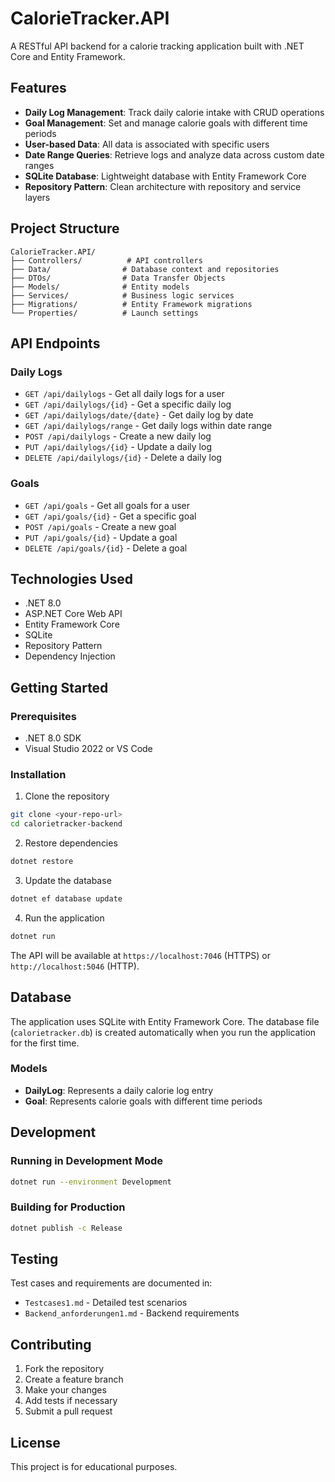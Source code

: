 # CalorieTracker.API

A RESTful API backend for a calorie tracking application built with .NET Core and Entity Framework.

## Features

- **Daily Log Management**: Track daily calorie intake with CRUD operations
- **Goal Management**: Set and manage calorie goals with different time periods
- **User-based Data**: All data is associated with specific users
- **Date Range Queries**: Retrieve logs and analyze data across custom date ranges
- **SQLite Database**: Lightweight database with Entity Framework Core
- **Repository Pattern**: Clean architecture with repository and service layers

## Project Structure

```
CalorieTracker.API/
├── Controllers/          # API controllers
├── Data/                # Database context and repositories
├── DTOs/                # Data Transfer Objects
├── Models/              # Entity models
├── Services/            # Business logic services
├── Migrations/          # Entity Framework migrations
└── Properties/          # Launch settings
```

## API Endpoints

### Daily Logs
- `GET /api/dailylogs` - Get all daily logs for a user
- `GET /api/dailylogs/{id}` - Get a specific daily log
- `GET /api/dailylogs/date/{date}` - Get daily log by date
- `GET /api/dailylogs/range` - Get daily logs within date range
- `POST /api/dailylogs` - Create a new daily log
- `PUT /api/dailylogs/{id}` - Update a daily log
- `DELETE /api/dailylogs/{id}` - Delete a daily log

### Goals
- `GET /api/goals` - Get all goals for a user
- `GET /api/goals/{id}` - Get a specific goal
- `POST /api/goals` - Create a new goal
- `PUT /api/goals/{id}` - Update a goal
- `DELETE /api/goals/{id}` - Delete a goal

## Technologies Used

- .NET 8.0
- ASP.NET Core Web API
- Entity Framework Core
- SQLite
- Repository Pattern
- Dependency Injection

## Getting Started

### Prerequisites
- .NET 8.0 SDK
- Visual Studio 2022 or VS Code

### Installation

1. Clone the repository
```bash
git clone <your-repo-url>
cd calorietracker-backend
```

2. Restore dependencies
```bash
dotnet restore
```

3. Update the database
```bash
dotnet ef database update
```

4. Run the application
```bash
dotnet run
```

The API will be available at `https://localhost:7046` (HTTPS) or `http://localhost:5046` (HTTP).

## Database

The application uses SQLite with Entity Framework Core. The database file (`calorietracker.db`) is created automatically when you run the application for the first time.

### Models

- **DailyLog**: Represents a daily calorie log entry
- **Goal**: Represents calorie goals with different time periods

## Development

### Running in Development Mode
```bash
dotnet run --environment Development
```

### Building for Production
```bash
dotnet publish -c Release
```

## Testing

Test cases and requirements are documented in:
- `Testcases1.md` - Detailed test scenarios
- `Backend_anforderungen1.md` - Backend requirements

## Contributing

1. Fork the repository
2. Create a feature branch
3. Make your changes
4. Add tests if necessary
5. Submit a pull request

## License

This project is for educational purposes.
